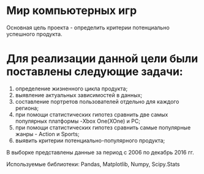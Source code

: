 # Мир компьютерных игр

Основная цель проекта - определить критерии потенциально успешного продукта.

# Для реализации данной цели были поставлены следующие задачи:
1. определение жизненного цикла продукта;
2. выявление актуальных зависимостей в данных;
3. составление портретов пользователей отдельно для каждого региона;
4. при помощи статистических гипотез сравнить две самых популярных платформы -Xbox One(XOne) и PC;
5. при помощи статистических гипотез сравнить самые популярные жанры - Action и Sports;
6. выявить критерии потенциально-популярного продукта;

В выборке представлены данные за период с 2006 по декабрь 2016 гг.

Используемые библиотеки:
Pandas, Matplotlib, Numpy, Scipy.Stats 
